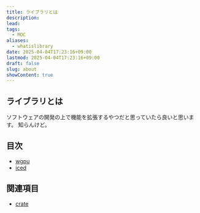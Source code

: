 ```yaml
---
title: ライブラリとは
description: 
lead: 
tags:
  - MOC
aliases:
  - whatislibrary
date: 2025-04-04T17:23:16+09:00
lastmod: 2025-04-04T17:23:16+09:00
draft: false
slug: about
showContent: true
---
```

## ライブラリとは
ソフトウェアの開発の上で機能を拡張するやつだと思っていたら良いと思います。
知らんけど。
## 目次
- [wgpu](wgpu/wgpu.md)
- [iced](iced/iced.md)

## 関連項目
- [crate](../lang/Rust/crate.md)